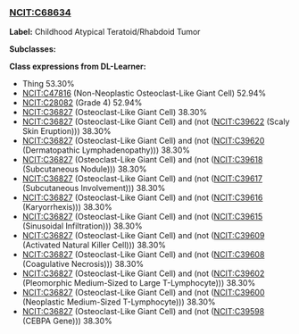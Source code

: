 
### [NCIT:C68634](http://purl.obolibrary.org/obo/NCIT_C68634)
**Label:** Childhood Atypical Teratoid/Rhabdoid Tumor

**Subclasses:** 

**Class expressions from DL-Learner:**

- Thing 53.30%
- [NCIT:C47816](http://purl.obolibrary.org/obo/NCIT_C47816) (Non-Neoplastic Osteoclast-Like Giant Cell) 52.94%
- [NCIT:C28082](http://purl.obolibrary.org/obo/NCIT_C28082) (Grade 4) 52.94%
- [NCIT:C36827](http://purl.obolibrary.org/obo/NCIT_C36827) (Osteoclast-Like Giant Cell) 38.30%
- [NCIT:C36827](http://purl.obolibrary.org/obo/NCIT_C36827) (Osteoclast-Like Giant Cell) and (not ([NCIT:C39622](http://purl.obolibrary.org/obo/NCIT_C39622) (Scaly Skin Eruption))) 38.30%
- [NCIT:C36827](http://purl.obolibrary.org/obo/NCIT_C36827) (Osteoclast-Like Giant Cell) and (not ([NCIT:C39620](http://purl.obolibrary.org/obo/NCIT_C39620) (Dermatopathic Lymphadenopathy))) 38.30%
- [NCIT:C36827](http://purl.obolibrary.org/obo/NCIT_C36827) (Osteoclast-Like Giant Cell) and (not ([NCIT:C39618](http://purl.obolibrary.org/obo/NCIT_C39618) (Subcutaneous Nodule))) 38.30%
- [NCIT:C36827](http://purl.obolibrary.org/obo/NCIT_C36827) (Osteoclast-Like Giant Cell) and (not ([NCIT:C39617](http://purl.obolibrary.org/obo/NCIT_C39617) (Subcutaneous Involvement))) 38.30%
- [NCIT:C36827](http://purl.obolibrary.org/obo/NCIT_C36827) (Osteoclast-Like Giant Cell) and (not ([NCIT:C39616](http://purl.obolibrary.org/obo/NCIT_C39616) (Karyorrhexis))) 38.30%
- [NCIT:C36827](http://purl.obolibrary.org/obo/NCIT_C36827) (Osteoclast-Like Giant Cell) and (not ([NCIT:C39615](http://purl.obolibrary.org/obo/NCIT_C39615) (Sinusoidal Infiltration))) 38.30%
- [NCIT:C36827](http://purl.obolibrary.org/obo/NCIT_C36827) (Osteoclast-Like Giant Cell) and (not ([NCIT:C39609](http://purl.obolibrary.org/obo/NCIT_C39609) (Activated Natural Killer Cell))) 38.30%
- [NCIT:C36827](http://purl.obolibrary.org/obo/NCIT_C36827) (Osteoclast-Like Giant Cell) and (not ([NCIT:C39608](http://purl.obolibrary.org/obo/NCIT_C39608) (Coagulative Necrosis))) 38.30%
- [NCIT:C36827](http://purl.obolibrary.org/obo/NCIT_C36827) (Osteoclast-Like Giant Cell) and (not ([NCIT:C39602](http://purl.obolibrary.org/obo/NCIT_C39602) (Pleomorphic Medium-Sized to Large T-Lymphocyte))) 38.30%
- [NCIT:C36827](http://purl.obolibrary.org/obo/NCIT_C36827) (Osteoclast-Like Giant Cell) and (not ([NCIT:C39600](http://purl.obolibrary.org/obo/NCIT_C39600) (Neoplastic Medium-Sized T-Lymphocyte))) 38.30%
- [NCIT:C36827](http://purl.obolibrary.org/obo/NCIT_C36827) (Osteoclast-Like Giant Cell) and (not ([NCIT:C39598](http://purl.obolibrary.org/obo/NCIT_C39598) (CEBPA Gene))) 38.30%


